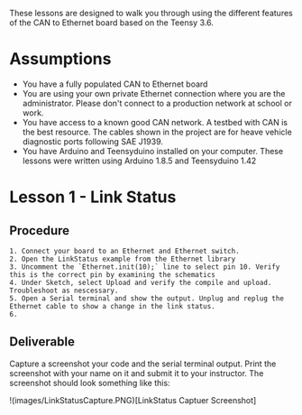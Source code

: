 These lessons are designed to walk you through using the different features of the CAN to Ethernet board based on the Teensy 3.6.
# Assumptions
 * You have a fully populated CAN to Ethernet board
 * You are using your own private Ethernet connection where you are the administrator. Please don't connect to a production network at school or work.
 * You have access to a known good CAN network. A testbed with CAN is the best resource. The cables shown in the project are for heave vehicle diagnostic ports following SAE J1939.
 * You have Arduino and Teensyduino installed on your computer. These lessons were written using Arduino 1.8.5 and Teensyduino 1.42

# Lesson 1 - Link Status
## Procedure
  	1. Connect your board to an Ethernet and Ethernet switch.
	2. Open the LinkStatus example from the Ethernet library
	3. Uncomment the `Ethernet.init(10);` line to select pin 10. Verify this is the correct pin by examining the schematics
	4. Under Sketch, select Upload and verify the compile and upload. Troubleshoot as nescessary.
	5. Open a Serial terminal and show the output. Unplug and replug the Ethernet cable to show a change in the link status.
	6. 
## Deliverable
Capture a screenshot your code and the serial terminal output. Print the screenshot with your name on it and submit it to your instructor. The screenshot should look something like this:

!(images/LinkStatusCapture.PNG)[LinkStatus Captuer Screenshot]


